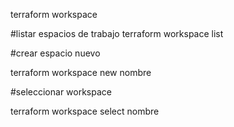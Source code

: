 terraform workspace

#listar espacios de trabajo
terraform workspace list

#crear espacio nuevo

terraform workspace new nombre

#seleccionar workspace

terraform workspace select nombre